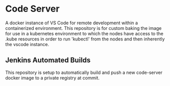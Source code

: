 # Code Server

A docker instance of VS Code for remote development within a containerized environment.
This repository is for custom baking the image for use in a kubernetes environment to which the nodes have access to the .kube resources in order to run 'kubectl' from the nodes and then inherently the vscode instance. 

## Jenkins Automated Builds

This repository is setup to automatically build and push a new code-server docker image to a private registry at commit.